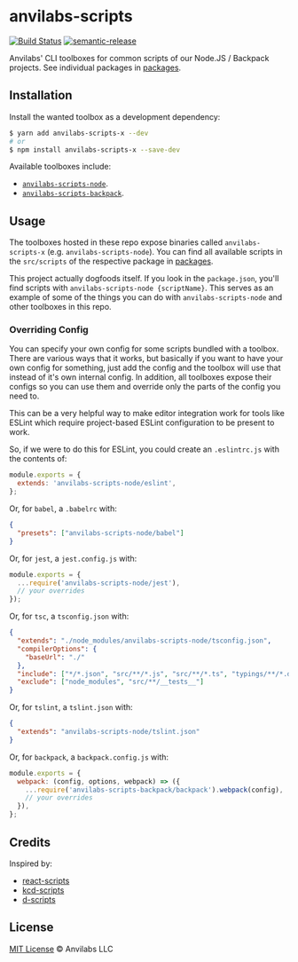 # anvilabs-scripts

[![Build Status](https://img.shields.io/travis/anvilabs/anvilabs-scripts.svg)](https://travis-ci.org/anvilabs/anvilabs-scripts)
[![semantic-release](https://img.shields.io/badge/%20%20%F0%9F%93%A6%F0%9F%9A%80-semantic--release-e10079.svg)](https://github.com/semantic-release/semantic-release)

Anvilabs' CLI toolboxes for common scripts of our Node.JS / Backpack projects. See individual packages in [packages](./packages/).

## Installation

Install the wanted toolbox as a development dependency:

```bash
$ yarn add anvilabs-scripts-x --dev
# or
$ npm install anvilabs-scripts-x --save-dev
```

Available toolboxes include:

* [`anvilabs-scripts-node`](./packages/anvilabs-scripts-node).
* [`anvilabs-scripts-backpack`](./packages/anvilabs-scripts-backpack).

## Usage

The toolboxes hosted in these repo expose binaries called `anvilabs-scripts-x` (e.g. `anvilabs-scripts-node`). You can find all available scripts in the `src/scripts` of the respective package in [packages](./packages/).

This project actually dogfoods itself. If you look in the `package.json`, you'll
find scripts with `anvilabs-scripts-node {scriptName}`. This serves as an example of some
of the things you can do with `anvilabs-scripts-node` and other toolboxes in this repo.

### Overriding Config

You can specify your own config for some scripts bundled with a toolbox. There are various ways that it works, but basically if you want to have your own config for something, just add the config and the toolbox will use that instead of it's own internal config. In addition, all toolboxes expose their configs so you can use them and override only the parts of the config you need to.

This can be a very helpful way to make editor integration work for tools like
ESLint which require project-based ESLint configuration to be present to work.

So, if we were to do this for ESLint, you could create an `.eslintrc.js` with the
contents of:

```js
module.exports = {
  extends: 'anvilabs-scripts-node/eslint',
};
```

Or, for `babel`, a `.babelrc` with:

```json
{
  "presets": ["anvilabs-scripts-node/babel"]
}
```

Or, for `jest`, a `jest.config.js` with:

```js
module.exports = {
  ...require('anvilabs-scripts-node/jest'),
  // your overrides
});
```

Or, for `tsc`, a `tsconfig.json` with:

```json
{
  "extends": "./node_modules/anvilabs-scripts-node/tsconfig.json",
  "compilerOptions": {
    "baseUrl": "./"
  },
  "include": ["*/*.json", "src/**/*.js", "src/**/*.ts", "typings/**/*.d.ts"],
  "exclude": ["node_modules", "src/**/__tests__"]
}
```

Or, for `tslint`, a `tslint.json` with:

```json
{
  "extends": "anvilabs-scripts-node/tslint.json"
}
```

Or, for `backpack`, a `backpack.config.js` with:

```js
module.exports = {
  webpack: (config, options, webpack) => ({
    ...require('anvilabs-scripts-backpack/backpack').webpack(config),
    // your overrides
  }),
};
```

## Credits

Inspired by:

* [react-scripts](https://github.com/facebook/create-react-app/tree/next/packages/react-scripts)
* [kcd-scripts](https://github.com/kentcdodds/kcd-scripts)
* [d-scripts](https://github.com/trae/d-scripts)

## License

[MIT License](./LICENSE) © Anvilabs LLC
